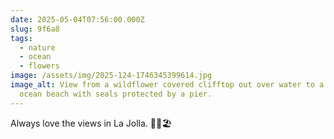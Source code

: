 ```yaml
---
date: 2025-05-04T07:56:00.000Z
slug: 9f6a8
tags:
  - nature
  - ocean
  - flowers
image: /assets/img/2025-124-1746345399614.jpg
image_alt: View from a wildflower covered clifftop out over water to a small
  ocean beach with seals protected by a pier.
---
```


Always love the views in La Jolla. 🌻🦭🏖️

